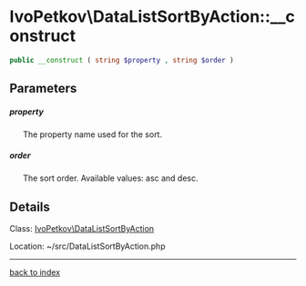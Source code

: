 # IvoPetkov\DataListSortByAction::__construct

```php
public __construct ( string $property , string $order )
```

## Parameters

##### property

&nbsp;&nbsp;&nbsp;&nbsp;&nbsp;&nbsp;The property name used for the sort.

##### order

&nbsp;&nbsp;&nbsp;&nbsp;&nbsp;&nbsp;The sort order. Available values: asc and desc.

## Details

Class: [IvoPetkov\DataListSortByAction](ivopetkov.datalistsortbyaction.class.md)

Location: ~/src/DataListSortByAction.php

---

[back to index](index.md)


